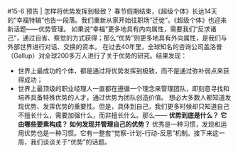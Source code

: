 #15-6 预告 | 怎样将优势发挥到极致？
春节假期结束，《超级个体》长达14天的“幸福特辑”也告一段落。我们重新从家开始往职场“迁徙”。《超级个体》也迎来新话题——优势管理。
如果说“幸福”更多地具有内向属性，需要我们“反求诸己”，通过自省、察觉的方式获得；那么“优势”则更多地具有外向属性，是我们与外部世界进行对话、交换的资本。
在过去40年里，全球知名的咨询公司盖洛普（Gallup）对全球200多万人进行了关于优势的研究。结果发现：
- 世界上最成功的个体，都是通过将优势发挥到极致，而不是通过弥补弱点来获得成功；
- 世界上最顶级的职业经理人一直都在遵循一个理念来管理团队，即刻意寻找和培养具备特殊优势的人才，通过优势为团队创造价值。 
想必大多数人都知道发现优势、发挥优势的重要性。但是，具体到自己，我们更多时候却只知道自己不擅长什么，需要加强什么，而非擅长什么。那么——
**优势到底是什么？**
**它由哪些要素构成？**
**如何发现并管理自己的优势？**
优秀是一种习惯，发现和运用优势也是一种习惯。它有一整套“觉察-计划-行动-反思”机制。接下来这一周，我们谈谈关于“优势”的话题。
